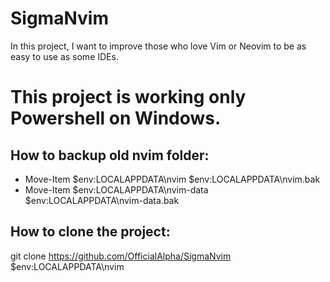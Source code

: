 # SigmaNvim
In this project, I want to improve those who love Vim or Neovim to be as easy to use as some IDEs.

# This project is working only Powershell on Windows.

## How to backup old nvim folder:
- Move-Item $env:LOCALAPPDATA\nvim $env:LOCALAPPDATA\nvim.bak
- Move-Item $env:LOCALAPPDATA\nvim-data $env:LOCALAPPDATA\nvim-data.bak

## How to clone the project:
git clone https://github.com/OfficialAlpha/SigmaNvim $env:LOCALAPPDATA\nvim
